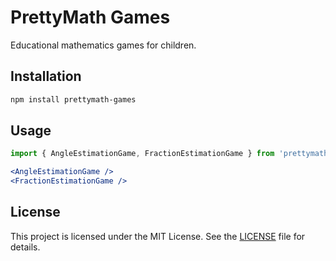 # PrettyMath Games

Educational mathematics games for children.

## Installation

```bash
npm install prettymath-games
```

## Usage

```jsx
import { AngleEstimationGame, FractionEstimationGame } from 'prettymath-games';

<AngleEstimationGame />
<FractionEstimationGame />
```

## License

This project is licensed under the MIT License. See the [LICENSE](LICENSE) file for details.  
